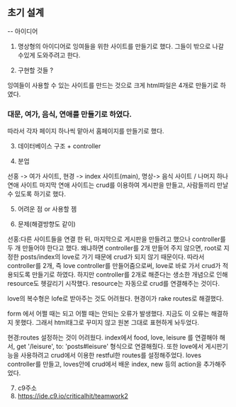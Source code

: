 ## 초기 설계 
-- 아이디어
1. 명상형의 아이디어로 잉여들을 위한 사이트를 만들기로 했다.
그들이 밖으로 나갈 수있게 도와주려고 한다.

2. 구현할 것들 ? 

잉여들이 사용할 수 있는 사이트를 만드는 것으로 크게 html파일은 4개로 만들기로 하였다.
### 대문, 여가, 음식, 연애를 만들기로 하였다.
따라서 각자 페이지 하나씩 맡아서 홈페이지를 만들기로 했다.

3. 데이터베이스 구조 + controller

4. 분업

선홍 -> 여가 사이트, 현경 -> index 사이트(main), 명상-> 음식 사이트 / 나머지 하나 연애 사이트
마지막 연애 사이트는  crud를 이용하여 게시판을 만들고, 사람들끼리 만날 수 있도록 하기로 했다.

5. 어려운 점 or  사용할 젬

6. 문제(해결방향도 같이)

선홍:다른 사이트들을 연결 한 뒤, 마지막으로 게시판을 만들려고 했으나 controller를 두 개 만들어야 한다고 했다. 
왜냐하면 controller를 2개 만들어 주지 않으면, root로 지정한 posts/index의 love로 가기 때문에 crud가 되지 않기 때문이다.
따라서 controller를 2개, 즉 love controller를 만들어줌으로써, love로 바로 가서 crud가 적용되도록 만들기로 하였다.
하지만 controller를 2개로 해준다는 생소한 개념으로 인해 resource도 헷갈리기 시작했다. resource는 자동으로 crud를 연결해주는 것이다.

love의 복수형은 lofe로 받아주는 것도 어려웠다. 현경이가 rake routes로 해결했다.

form 에서 어쩔 때는 되고 어쩔 때는 안되는 오류가 발생했다. 지금도 이 오류는 해결하지 못했다. 그래서 html태그로 꾸미지 않고 원본 그대로 표현하게 놔두었다.


현경:routes 설정하는 것이 어려웠다.
index에서 food, love, leisure 를 연결해야 해서, get '/leisure', to: 'posts#leisure' 형식으로 연결해줬다.
또한 love에서 게시판기능을 사용하려고 crud에서 이용한 restful한 routes를 설정해주었다.
loves controller를 만들고, loves안에 crud에서 배운 index, new 등의 action을 추가해주었다.

7. c9주소 
8. https://ide.c9.io/criticalhit/teamwork2